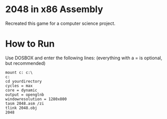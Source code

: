 # 2048 in x86 Assembly
Recreated this game for a computer science project.

# How to Run
Use DOSBOX and enter the following lines: (everything with a = is optional, but recommended)
```
mount c: c:\
c:
cd yourdirectory
cycles = max
core = dynamic
output = openglnb
windowresolution = 1280x800
tasm 2048.asm /zi
tlink 2048.obj
2048
```
